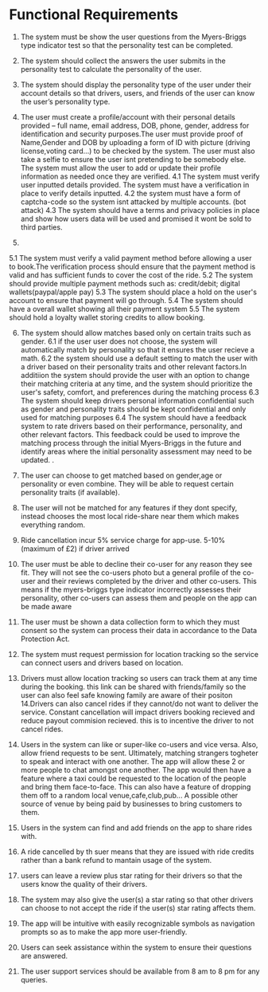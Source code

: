 # Functional Requirements
1. The system  must be show the user questions from the Myers-Briggs type indicator test so that the personality test can be completed.
2. The system should collect the answers the user submits in the personality test to calculate the personality of the user.
3. The system should display the personality type of the user under their account details so that drivers, users, and friends of the user can know the user’s personality type. 
4. The user must create a profile/account with their personal details provided – full name, email address, DOB, phone, gender, address for identification and security purposes.The user must provide proof of Name,Gender and DOB by uploading a form of ID with picture (driving license,voting card...) to be checked by the system. The user must also take a selfie to ensure the user isnt pretending to be somebody else. The system must allow the user to add or update their profile information as needed once they are verified.
4.1 The system must verify user inputted details provided. The system must have a verification in place to verify details inputted. 
4.2 the system must have a form of captcha-code so the system isnt attacked by multiple accounts. (bot attack)
4.3 The system should have a terms and privacy policies in place and show how users data will be used and promised it wont be sold to third parties.


5.
 
5.1 The system must verify a valid payment method before allowing a user to book.The verification process should ensure that the payment method is valid and has sufficient funds to cover the cost of the ride.
5.2 The system should provide multiple payment methods such as: credit/debit; digital wallets(paypal/apple pay)
5.3 The system should place a hold on the user's account to ensure that payment will go through.
5.4 The system should have a overall wallet showing all their payment system
5.5 The system should hold a loyalty wallet storing credits to allow booking.



6. The system should allow matches based only on certain traits such as gender. 
6.1 if the user user does not choose, the system will automatically match by personality so that it ensures the user recieve a math.
6.2 the system should use a default setting to match the user with a driver based on their personality traits and other relevant factors.In additiion the system should provide the user with an option to change their matching criteria at any time, and the system should prioritize the user's safety, comfort, and preferences during the matching process
6.3 The system should keep drivers personal information confidential such as gender and personality traits should be kept confidential and only used for matching purposes
6.4 The system should have a feedback system to rate drivers based on their performance, personality, and other relevant factors. This feedback could be used to improve the matching process through the initial Myers-Briggs in the future and identify areas where the initial personality assessment may need to be updated.  .
7. The user can choose to get matched based on  gender,age or personality or even combine. They will be able to request certain personality traits (if available). 
8. The user will not be matched for any features if they dont specify, instead chooses the most local ride-share near them which makes everything random.
9. Ride cancellation incur 5% service charge for app-use. 5-10% (maximum of £2) if driver arrived
10. The user must be able to decline their co-user for any reason they see fit. They will not see the co-users photo but a general profile of the co-user and their reviews completed by the driver and other co-users. This means if the myers-briggs type indicator incorrectly assesses their personality, other co-users can assess them and people on the app can be made aware
11. The user must be shown a data collection form to which they must consent so the system can process their data in accordance to the Data Protection Act.
12. The system must request permission for location tracking so the service can connect users and drivers based on location.
13. Drivers must allow location tracking so users can track them at any time during the booking. this link can be shared with friends/family so the user can also feel safe knowing family are aware of their positon 
14.Drivers can also cancel rides if they cannot/do not want to deliver the service. Constant cancellation will impact drivers booking recieved and reduce payout commision recieved. this is to incentive the driver to not cancel rides.  
15. Users in the system can like or super-like co-users and vice versa. Also, allow friend requests to be sent. Ultimately, matching strangers togheter to speak and interact with one another. The app will allow these 2 or more people to chat amongst one another. The app would then have a feature where a taxi could be requested to the location of the people and bring them face-to-face. This can also have a feature of dropping them off to a random local venue,cafe,club,pub... A possible other source of venue by being paid by businesses to bring customers to them. 
16. Users in the system can find and add friends on the app to share rides with.
17. A ride cancelled by th suer means that they are issued with ride credits rather than a bank refund to mantain usage of the system.
18. users can leave a review plus star rating for their drivers so that the users know the quality of their drivers.
19. The system may also give the user(s) a star rating so that other drivers can choose to not accept the ride if the user(s) star rating affects them. 

21. The app will be intuitive with easily recognizable symbols as navigation prompts so as to make the app more user-friendly.  
22. Users can seek assistance within the system to ensure their questions are answered.  
23. The user support services should be available from 8 am to 8 pm for any queries.
